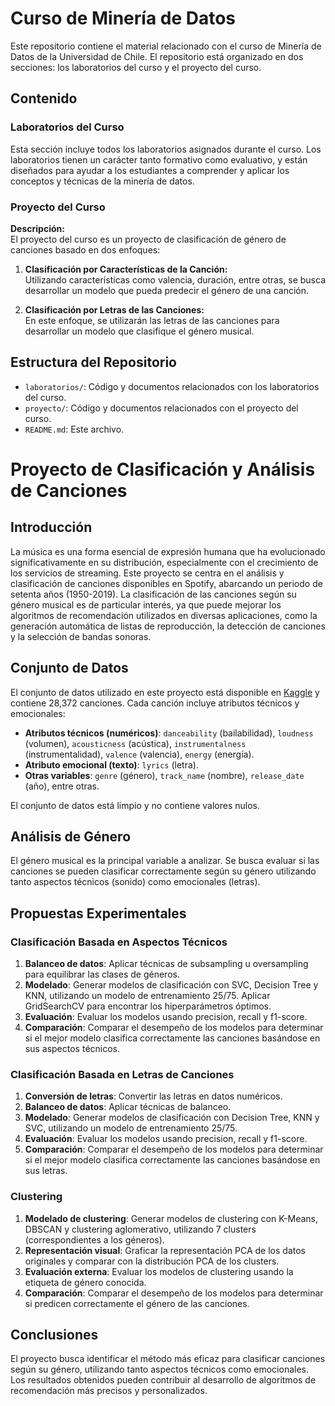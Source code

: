 # Curso de Minería de Datos

Este repositorio contiene el material relacionado con el curso de Minería de Datos de la Universidad de Chile. El repositorio está organizado en dos secciones: los laboratorios del curso y el proyecto del curso.

## Contenido

### Laboratorios del Curso
Esta sección incluye todos los laboratorios asignados durante el curso. Los laboratorios tienen un carácter tanto formativo como evaluativo, y están diseñados para ayudar a los estudiantes a comprender y aplicar los conceptos y técnicas de la minería de datos.

### Proyecto del Curso
**Descripción:**  
El proyecto del curso es un proyecto de clasificación de género de canciones basado en dos enfoques:

1. **Clasificación por Características de la Canción:**  
   Utilizando características como valencia, duración, entre otras, se busca desarrollar un modelo que pueda predecir el género de una canción.

2. **Clasificación por Letras de las Canciones:**  
   En este enfoque, se utilizarán las letras de las canciones para desarrollar un modelo que clasifique el género musical.

## Estructura del Repositorio

- `laboratorios/`: Código y documentos relacionados con los laboratorios del curso.
- `proyecto/`: Código y documentos relacionados con el proyecto del curso.
- `README.md`: Este archivo.

# Proyecto de Clasificación y Análisis de Canciones

## Introducción

La música es una forma esencial de expresión humana que ha evolucionado significativamente en su distribución, especialmente con el crecimiento de los servicios de streaming. Este proyecto se centra en el análisis y clasificación de canciones disponibles en Spotify, abarcando un periodo de setenta años (1950-2019). La clasificación de las canciones según su género musical es de particular interés, ya que puede mejorar los algoritmos de recomendación utilizados en diversas aplicaciones, como la generación automática de listas de reproducción, la detección de canciones y la selección de bandas sonoras.

## Conjunto de Datos

El conjunto de datos utilizado en este proyecto está disponible en [Kaggle](https://www.kaggle.com/datasets/saurabhshahane/music-dataset-1950-to-2019) y contiene 28,372 canciones. Cada canción incluye atributos técnicos y emocionales:

- **Atributos técnicos (numéricos)**: `danceability` (bailabilidad), `loudness` (volumen), `acousticness` (acústica), `instrumentalness` (instrumentalidad), `valence` (valencia), `energy` (energía).
- **Atributo emocional (texto)**: `lyrics` (letra).
- **Otras variables**: `genre` (género), `track_name` (nombre), `release_date` (año), entre otras.

El conjunto de datos está limpio y no contiene valores nulos.

## Análisis de Género

El género musical es la principal variable a analizar. Se busca evaluar si las canciones se pueden clasificar correctamente según su género utilizando tanto aspectos técnicos (sonido) como emocionales (letras).

## Propuestas Experimentales

### Clasificación Basada en Aspectos Técnicos

1. **Balanceo de datos**: Aplicar técnicas de subsampling u oversampling para equilibrar las clases de géneros.
2. **Modelado**: Generar modelos de clasificación con SVC, Decision Tree y KNN, utilizando un modelo de entrenamiento 25/75. Aplicar GridSearchCV para encontrar los hiperparámetros óptimos.
3. **Evaluación**: Evaluar los modelos usando precision, recall y f1-score.
4. **Comparación**: Comparar el desempeño de los modelos para determinar si el mejor modelo clasifica correctamente las canciones basándose en sus aspectos técnicos.

### Clasificación Basada en Letras de Canciones

1. **Conversión de letras**: Convertir las letras en datos numéricos.
2. **Balanceo de datos**: Aplicar técnicas de balanceo.
3. **Modelado**: Generar modelos de clasificación con Decision Tree, KNN y SVC, utilizando un modelo de entrenamiento 25/75.
4. **Evaluación**: Evaluar los modelos usando precision, recall y f1-score.
5. **Comparación**: Comparar el desempeño de los modelos para determinar si el mejor modelo clasifica correctamente las canciones basándose en sus letras.

### Clustering

1. **Modelado de clustering**: Generar modelos de clustering con K-Means, DBSCAN y clustering aglomerativo, utilizando 7 clusters (correspondientes a los géneros).
2. **Representación visual**: Graficar la representación PCA de los datos originales y comparar con la distribución PCA de los clusters.
3. **Evaluación externa**: Evaluar los modelos de clustering usando la etiqueta de género conocida.
4. **Comparación**: Comparar el desempeño de los modelos para determinar si predicen correctamente el género de las canciones.

## Conclusiones

El proyecto busca identificar el método más eficaz para clasificar canciones según su género, utilizando tanto aspectos técnicos como emocionales. Los resultados obtenidos pueden contribuir al desarrollo de algoritmos de recomendación más precisos y personalizados.


